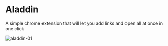# Aladdin
A simple chrome extension that will let you add links and open all at once in one click

 
![aladdin-01](https://user-images.githubusercontent.com/34825918/100370465-53597d00-302c-11eb-8ad3-de9158e3036a.jpg)

